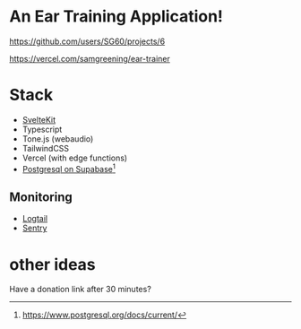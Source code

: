 # An Ear Training Application!

https://github.com/users/SG60/projects/6

https://vercel.com/samgreening/ear-trainer

# Stack

- [SvelteKit](https://kit.svelte.dev/docs)
- Typescript
- Tone.js (webaudio)
- TailwindCSS
- Vercel (with edge functions)
- [Postgresql on Supabase](https://app.supabase.com/project/weajrtbsntmezicrvolh)[^1]

## Monitoring

- [Logtail](https://logtail.com/team/58943/tail?s=165740)
- [Sentry](https://sentry.io/organizations/sam-greening/projects/ear-trainer/)

[^1]: https://www.postgresql.org/docs/current/

# other ideas

Have a donation link after 30 minutes?
